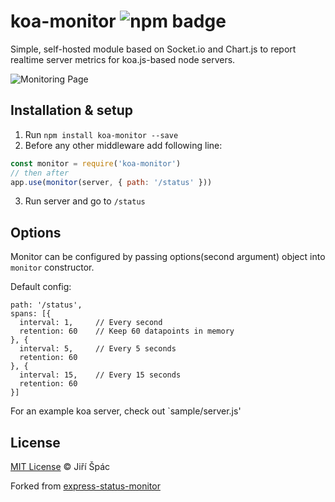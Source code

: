 # koa-monitor ![npm badge](https://nodei.co/npm/koa-monitor.png)

Simple, self-hosted module based on Socket.io and Chart.js to report realtime server metrics for koa.js-based node servers.

![Monitoring Page](http://i.imgur.com/AHizEWq.gif 'Monitoring Page')

## Installation & setup

1. Run `npm install koa-monitor --save`
2. Before any other middleware add following line:

```javascript
const monitor = require('koa-monitor')
// then after
app.use(monitor(server, { path: '/status' }))
```

3. Run server and go to `/status`

## Options

Monitor can be configured by passing options(second argument) object into `monitor` constructor.

Default config:

```
path: '/status',
spans: [{
  interval: 1,     // Every second
  retention: 60    // Keep 60 datapoints in memory
}, {
  interval: 5,     // Every 5 seconds
  retention: 60
}, {
  interval: 15,    // Every 15 seconds
  retention: 60
}]

```

For an example koa server, check out `sample/server.js'

## License

[MIT License](https://opensource.org/licenses/MIT) © Jiří Špác

Forked from [express-status-monitor](https://github.com/RafalWilinski/express-status-monitor)
